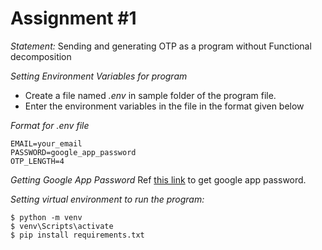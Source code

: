 # Assignment #1

*Statement:* Sending and generating OTP as a program without Functional decomposition

*Setting Environment Variables for program*
- Create a file named *.env* in sample folder of the program file.
- Enter the environment variables in the file in the format given below

*Format for *.env file**
    
    EMAIL=your_email
    PASSWORD=google_app_password
    OTP_LENGTH=4

*Getting Google App Password*
Ref [this link](https://support.google.com/mail/answer/185833) to get google app password.

*Setting virtual environment to run the program:*

    $ python -m venv
    $ venv\Scripts\activate
    $ pip install requirements.txt
